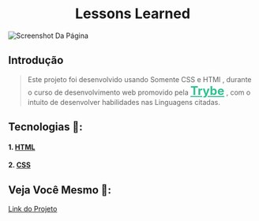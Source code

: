 # <h1 align="center"> Lessons Learned </h1>

![Screenshot Da Página](./assets/Projeto%20Lessons%20Learned%20%3D_%20Trybe%20-%20Personal%20-%20Microsoft%E2%80%8B%20Edge%2021_06_2022%2012_36_12.png)

## **Introdução**

> Este projeto foi desenvolvido usando Somente CSS e HTMl , durante o curso de desenvolvimento web promovido pela <a style="color:#2fc18c;font-size:1.5rem" href="https://www.betrybe.com/">**Trybe**</a> , com o intuito de desenvolver habilidades nas Linguagens citadas.

## **Tecnologias** 🧪:

#### 1. [HTML](https://www.w3schools.com/html/)

#### 2. [CSS](https://www.w3schools.com/Css/)

## Veja Você Mesmo 🚀:

<a style="target:blank" href="https://lessons-learned-ewerton.netlify.app/">Link do Projeto</a>
